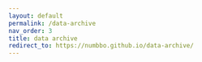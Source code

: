 ```yaml
---
layout: default
permalink: /data-archive
nav_order: 3
title: data archive
redirect_to: https://numbbo.github.io/data-archive/
---
```

